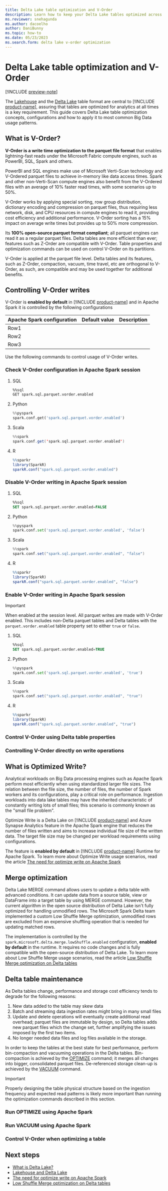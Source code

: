 ```yaml
---
title: Delta Lake table optimization and V-Order
description: Learn how to keep your Delta Lake tables optimized across multiple scenarios
ms.reviewer: snehagunda
ms.author: dacoelho
author: DaniBunny
ms.topic: how-to
ms.date: 05/23/2023
ms.search.form: delta lake v-order optimization
---
```


# Delta Lake table optimization and V-Order

[!INCLUDE [preview-note](../includes/preview-note.md)]

The [Lakehouse](lakehouse-overview.md) and the [Delta Lake](lakehouse-and-delta-tables.md) table format are central to [!INCLUDE [product-name](../includes/product-name.md)], assuring that tables are optimized for analytics at all times is a key requirement. This guide covers Delta Lake table optimization concepts, configurations and how to apply it to most common Big Data usage patterns.

## What is V-Order?

__V-Order is a write time optimization to the parquet file format__ that enables lightning-fast reads under the Microsoft Fabric compute engines, such as PowerBI, SQL, Spark and others.

PowerBI and SQL engines make use of Microsoft Verti-Scan technology and V-Ordered parquet files to achieve in-memory like data access times. Spark and other non-Verti-Scan compute engines also benefit from the V-Ordered files with an average of 10% faster read times, with some scenarios up to 50%.

V-Order works by applying special sorting, row group distribution, dictionary encoding and compression on parquet files, thus requiring less network, disk, and CPU resources in compute engines to read it, providing cost efficiency and additional performance.  V-Order sorting has a 15% impact on average write times but provides up to 50% more compression.

Its __100% open-source parquet format compliant__; all parquet engines can read it as a regular parquet files. Delta tables are more efficient than ever; features such as Z-Order are compatible with V-Order. Table properties and optimization commands can be used on control V-Order on its partitions.

V-Order is applied at the parquet file level. Delta tables and its features, such as Z-Order, compaction, vacuum, time travel, etc are orthogonal to V-Order, as such, are compatible and may be used together for additional benefits.

## Controlling V-Order writes

V-Order is __enabled by default__ in [!INCLUDE [product-name](../includes/product-name.md)] and in Apache Spark it is controlled by the following configurations

|Apache Spark configuration|Default value  |Description  |
|---------|---------|---------|
|Row1     |         |         |
|Row2     |         |         |
|Row3     |         |         |

Use the following commands to control usage of V-Order writes.

### Check V-Order configuration in Apache Spark session

1. SQL
   ```sql
   %%sql 
   GET spark.sql.parquet.vorder.enabled 
   ```
1. Python
   ```python
   %%pyspark
   spark.conf.get('spark.sql.parquet.vorder.enabled')
   ```
1. Scala 
   ```scala
   %%spark  
   spark.conf.get('spark.sql.parquet.vorder.enabled')
   ```
1. R
   ```r
   %%sparkr
   library(SparkR)
   sparkR.conf("spark.sql.parquet.vorder.enabled")
   ```

### Disable V-Order writing in Apache Spark session

1. SQL
   ```sql
   %%sql 
   SET spark.sql.parquet.vorder.enabled=FALSE 
   ```
1. Python
   ```python
   %%pyspark
   spark.conf.set('spark.sql.parquet.vorder.enabled', 'false')   
   ```
1. Scala 
   ```scala
   %%spark  
   spark.conf.set("spark.sql.parquet.vorder.enabled", "false") 
   ```
1. R
   ```r
   %%sparkr
   library(SparkR)
   sparkR.conf("spark.sql.parquet.vorder.enabled", "false")
   ```

### Enable V-Order writing in Apache Spark session

> [!IMPORTANT]
> When enabled at the session level. All parquet writes are made with V-Order enabled. This includes non-Delta parquet tables and Delta tables with the ```parquet.vorder.enabled``` table property set to either ```true``` or ```false```.

1. SQL
   ```sql
   %%sql 
   SET spark.sql.parquet.vorder.enabled=TRUE 
   ```
1. Python
   ```python
   %%pyspark
   spark.conf.set('spark.sql.parquet.vorder.enabled', 'true')   
   ```
1. Scala 
   ```scala
   %%spark  
   spark.conf.set("spark.sql.parquet.vorder.enabled", "true") 
   ```
1. R
   ```r
   %%sparkr
   library(SparkR)
   sparkR.conf("spark.sql.parquet.vorder.enabled", "true")
   ```

### Control V-Order using Delta table properties

### Controlling V-Order directly on write operations

## What is Optimized Write?

Analytical workloads on Big Data processing engines such as Apache Spark perform most efficiently when using standardized larger file sizes. The relation between the file size, the number of files, the number of Spark workers and its configurations, play a critical role on performance. Ingestion workloads into data lake tables may have the inherited characteristic of constantly writing lots of small files; this scenario is commonly known as the "small file problem".

Optimize Write is a Delta Lake on [!INCLUDE [product-name](../includes/product-name.md)] and Azure Synapse Analytics feature in the Apache Spark engine that reduces the number of files written and aims to increase individual file size of the written data. The target file size may be changed per workload requirements using configurations.

The feature is __enabled by default__ in [!INCLUDE [product-name](../includes/product-name.md)] Runtime for Apache Spark. To learn more about Optimize Write usage scenarios, read the article [The need for optimize write on Apache Spark](/azure/synapse-analytics/spark/optimize-write-for-apache-spark)

## Merge optimization

Delta Lake MERGE command allows users to update a delta table with advanced conditions. It can update data from a source table, view or DataFrame into a target table by using MERGE command. However, the current algorithm in the open source distribution of Delta Lake isn't fully optimized for handling unmodified rows. The Microsoft Spark Delta team implemented a custom Low Shuffle Merge optimization, unmodified rows are excluded from an expensive shuffling operation that is needed for updating matched rows.

The implementation is controlled by the ```spark.microsoft.delta.merge.lowShuffle.enabled``` configuration, __enabled by default__ in the runtime. It requires no code changes and is fully compatible with the open-source distribution of Delta Lake. To learn more about Low Shuffle Merge usage scenarios, read the article [Low Shuffle Merge optimization on Delta tables](/azure/synapse-analytics/spark/low-shuffle-merge-for-apache-spark)

## Delta table maintenance

As Delta tables change, performance and storage cost efficiency tends to degrade for the following reasons:

1. New data added to the table may skew data
1. Batch and streaming data ingestion rates might bring in many small files
1. Update and delete operations will eventually create additional read overhead; parquet files are immutable by design, so Delta tables adds new parquet files which the change set, further amplifying  the issues imposed by the first two items.
1. No longer needed data files and log files available in the storage.

In order to keep the tables at the best state for best performance, perform bin-compaction and vacuuming operations in the Delta tables. Bin-compaction is achieved by the [OPTIMIZE](https://docs.delta.io/latest/optimizations-oss.html) command; it merges all changes into bigger, consolidated parquet files. De-referenced storage clean-up is achieved by the [VACUUM](https://docs.delta.io/latest/delta-utility.html#-delta-vacuum) command.

> [!IMPORTANT]
> Properly designing the table physical structure based on the ingestion frequency and expected read patterns is likely more important than running the optimization commands described in this section.

### Run OPTIMIZE using Apache Spark

### Run VACUUM using Apache Spark

### Control V-Order when optimizing a table

## Next steps

- [What is Delta Lake?](/azure/synapse-analytics/spark/apache-spark-what-is-delta-lake)
- [Lakehouse and Delta Lake](lakehouse-and-delta-tables.md)
- [The need for optimize write on Apache Spark](/azure/synapse-analytics/spark/optimize-write-for-apache-spark)
- [Low Shuffle Merge optimization on Delta tables](/azure/synapse-analytics/spark/low-shuffle-merge-for-apache-spark)